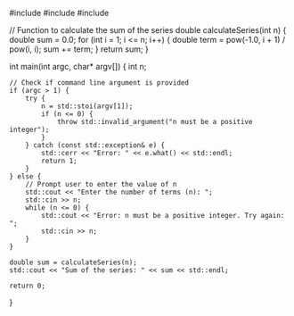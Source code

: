 #include <iostream>
#include <cmath>
#include <stdexcept>

// Function to calculate the sum of the series
double calculateSeries(int n) {
    double sum = 0.0;
    for (int i = 1; i <= n; i++) {
        double term = pow(-1.0, i + 1) / pow(i, i);
        sum += term;
    }
    return sum;
}

int main(int argc, char* argv[]) {
    int n;

    // Check if command line argument is provided
    if (argc > 1) {
        try {
            n = std::stoi(argv[1]);
            if (n <= 0) {
                throw std::invalid_argument("n must be a positive integer");
            }
        } catch (const std::exception& e) {
            std::cerr << "Error: " << e.what() << std::endl;
            return 1;
        }
    } else {
        // Prompt user to enter the value of n
        std::cout << "Enter the number of terms (n): ";
        std::cin >> n;
        while (n <= 0) {
            std::cout << "Error: n must be a positive integer. Try again: ";
            std::cin >> n;
        }
    }

    double sum = calculateSeries(n);
    std::cout << "Sum of the series: " << sum << std::endl;

    return 0;
}
